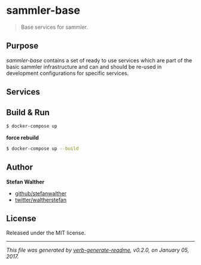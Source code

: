 # sammler-base
> Base services for sammler.

## Purpose
_sammler-base_ contains a set of ready to use services which are part of the basic sammler infrastructure and can and should be re-used in development configurations for specific services.

## Services

## Build & Run
```sh
$ docker-compose up
```

**force rebuild**

```sh
$ docker-compose up --build
```

## Author
**Stefan Walther**

* [github/stefanwalther](https://github.com/stefanwalther)
* [twitter/waltherstefan](http://twitter.com/waltherstefan)

## License
Released under the MIT license.

***

_This file was generated by [verb-generate-readme](https://github.com/verbose/verb-generate-readme), v0.2.0, on January 05, 2017._

